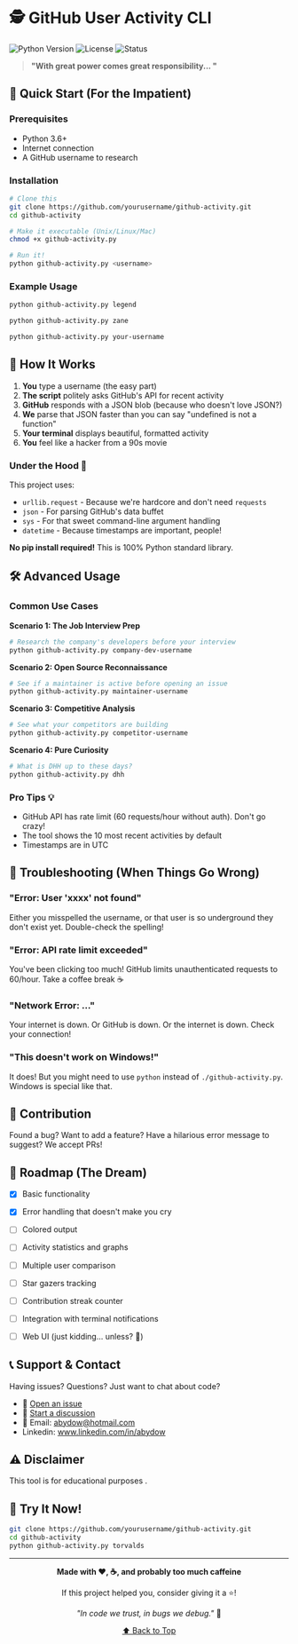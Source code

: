 # 🕵️ GitHub User Activity CLI

![Python Version](https://img.shields.io/badge/python-3.11%2B-blue)
![License](https://img.shields.io/badge/license-MIT-green)
![Status](https://img.shields.io/badge/status-stalking%20legally-brightgreen)

> **"With great power comes great responsibility... "**



## 🚀 Quick Start (For the Impatient)

### Prerequisites

- Python 3.6+ 
- Internet connection 
- A GitHub username to research

### Installation

```bash
# Clone this 
git clone https://github.com/yourusername/github-activity.git
cd github-activity

# Make it executable (Unix/Linux/Mac)
chmod +x github-activity.py

# Run it!
python github-activity.py <username>
```

### Example Usage

```bash
python github-activity.py legend

python github-activity.py zane

python github-activity.py your-username
```



## 🎪 How It Works 

1. **You** type a username (the easy part)
2. **The script** politely asks GitHub's API for recent activity
3. **GitHub** responds with a JSON blob (because who doesn't love JSON?)
4. **We** parse that JSON faster than you can say "undefined is not a function"
5. **Your terminal** displays beautiful, formatted activity
6. **You** feel like a hacker from a 90s movie

### Under the Hood 🔧

This project uses:
- `urllib.request` - Because we're hardcore and don't need `requests`
- `json` - For parsing GitHub's data buffet
- `sys` - For that sweet command-line argument handling
- `datetime` - Because timestamps are important, people!

**No pip install required!** This is 100% Python standard library. 

## 🛠️ Advanced Usage 

### Common Use Cases

**Scenario 1: The Job Interview Prep**
```bash
# Research the company's developers before your interview
python github-activity.py company-dev-username
```

**Scenario 2: Open Source Reconnaissance**
```bash
# See if a maintainer is active before opening an issue
python github-activity.py maintainer-username
```

**Scenario 3: Competitive Analysis**
```bash
# See what your competitors are building
python github-activity.py competitor-username
```

**Scenario 4: Pure Curiosity**
```bash
# What is DHH up to these days?
python github-activity.py dhh
```

### Pro Tips 💡

- GitHub API has rate limit (60 requests/hour without auth). Don't go crazy!
- The tool shows the 10 most recent activities by default
- Timestamps are in UTC 


## 🐛 Troubleshooting (When Things Go Wrong)

### "Error: User 'xxxx' not found"
Either you misspelled the username, or that user is so underground they don't exist yet. Double-check the spelling!

### "Error: API rate limit exceeded"
You've been clicking too much! GitHub limits unauthenticated requests to 60/hour. Take a coffee break ☕

### "Network Error: ..."
Your internet is down. Or GitHub is down. Or the internet is down. Check your connection!

### "This doesn't work on Windows!"
It does! But you might need to use `python` instead of `./github-activity.py`. Windows is special like that.

## 🤝 Contribution

Found a bug? Want to add a feature? Have a hilarious error message to suggest? We accept PRs!



## 🎯 Roadmap (The Dream)

- [x] Basic functionality
- [x] Error handling that doesn't make you cry
- [ ] Colored output
- [ ] Activity statistics and graphs
- [ ] Multiple user comparison
- [ ] Star gazers tracking
- [ ] Contribution streak counter
- [ ] Integration with terminal notifications
- [ ] Web UI (just kidding... unless? 👀)



## 📞 Support & Contact

Having issues? Questions? Just want to chat about code?

- 🐛 [Open an issue](https://github.com/yourusername/github-activity/issues)
- 💬 [Start a discussion](https://github.com/yourusername/github-activity/discussions)
- 📧 Email: abydow@hotmail.com
- Linkedin: www.linkedin.com/in/abydow

## ⚠️ Disclaimer

This tool is for educational purposes .

## 🚀 Try It Now!


```bash
git clone https://github.com/yourusername/github-activity.git
cd github-activity
python github-activity.py torvalds
```

---

<div align="center">

**Made with ❤️, ☕, and probably too much caffeine**

If this project helped you, consider giving it a ⭐!

*"In code we trust, in bugs we debug."* 🐛

[⬆ Back to Top](#-github-user-activity-cli)

</div>
